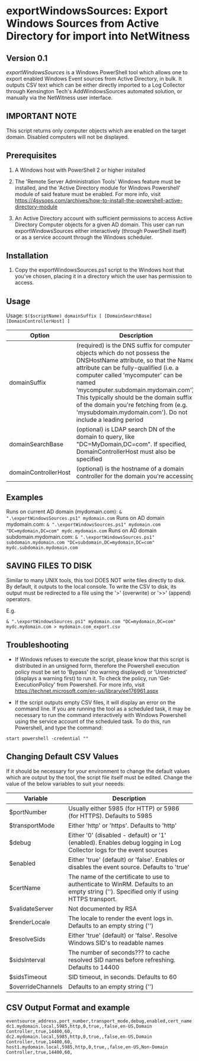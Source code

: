 # exportWindowsSources: Export Windows Sources from Active Directory for import into NetWitness

## Version 0.1

*exportWindowsSources* is a Windows PowerShell tool which allows one to export enabled Windows Event sources from Active Directory, in bulk.  It outputs CSV text which can be either directly imported to a Log Collector through Kensington Tech's AddWindowsSources automated solution, or manually via the NetWitness user interface.

## IMPORTANT NOTE

This script returns only computer objects which are enabled on the target domain.  Disabled computers will not be displayed.


## Prerequisites
1.  A Windows host with PowerShell 2 or higher installed

2.  The 'Remote Server Administration Tools' Windows feature must be installed, and the 'Active Directory module for Windows Powershell' module of said feature must be enabled.  For more info, visit https://4sysops.com/archives/how-to-install-the-powershell-active-directory-module

3.  An Active Directory account with sufficient permissions to access Active Directory Computer objects for a given AD domain.  This user can run exportWindowsSources either interactively (through PowerShell itself) or as a service account through the Windows scheduler.


## Installation
1.  Copy the exportWindowsSources.ps1 script to the Windows host that you've chosen, placing it in a directory which the user has permission to access.


## Usage

Usage: `$($scriptName) domainSuffix [ [DomainSearchBase] [DomainControllerHost] ]`

Option | Description
------ | -----------
domainSuffix | (required) is the DNS suffix for computer objects which do not possess the DNSHostName attribute, so that the Name attribute can be fully-qualified (i.e. a computer called 'mycomputer' can be named 'mycomputer.subdomain.mydomain.com').  This typically should be the domain suffix of the domain you're fetching from (e.g. 'mysubdomain.mydomain.com').  Do not include a leading period
domainSearchBase | (optional) is LDAP search DN of the domain to query, like "DC=MyDomain,DC=com".  If specified, DomainControllerHost must also be specified
domainControllerHost | (optional) is the hostname of a domain controller for the domain you're accessing

## Examples

Runs on current AD domain (mydomain.com):   `& ".\exportWindowsSources.ps1" mydomain.com`
Runs on AD domain mydomain.com:             `& ".\exportWindowsSources.ps1" mydomain.com "DC=mydomain,DC=com" mydc.mydomain.com`
Runs on AD domain subdomain.mydomain.com:   `& ".\exportWindowsSources.ps1" subdomain.mydomain.com "DC=subdomain,DC=mydomain,DC=com" mydc.subdomain.mydomain.com`


## SAVING FILES TO DISK
Similar to many UNIX tools, this tool DOES NOT write files directly to disk.  By default, it outputs to the local console.  To write the CSV to disk, its output must be redirected to a file using the '>' (overwrite) or '>>' (append) operators.

E.g.

`& ".\exportWindowsSources.ps1" mydomain.com "DC=mydomain,DC=com" mydc.mydomain.com > mydomain.com_export.csv`


## Troubleshooting

* If Windows refuses to execute the script, please know that this script is distributed in an unsigned form, therefore the Powershell execution policy must be set to 'Bypass' (no warning displayed) or 'Unrestricted' (displays a warning first) to run it.  To check the policy, run 'Get-ExecutionPolicy' from Powershell.  For more info, visit https://technet.microsoft.com/en-us/library/ee176961.aspx

* If the script outputs empty CSV files, it will display an error on the command line.  If you are running the tool as a scheduled task, it may be necessary to run the command interactively with Windows Powershell using the service account of the scheduled task.  To do this, run Powershell, and type the command:

`start powershell -credential ""`


## Changing Default CSV Values
If it should be necessary for your environment to change the default values which are output by the tool, the script file itself must be edited.  Change the value of the below variables to suit your neeeds:

Variable | Description
-------- | -----------
$portNumber | Usually either 5985 (for HTTP) or 5986 (for HTTPS).  Defaults to 5985
$transportMode | Either 'http' or 'https'.  Defaults to 'http'
$debug | Either '0' (disabled - default) or '1' (enabled).  Enables debug logging in Log Collector logs for the event sources
$enabled | Either 'true' (default) or 'false'.  Enables or disables the event source.  Defaults to 'true'
$certName | The name of the certificate to use to authenticate to WinRM.  Defaults to an empty string ('').  Specified only if using HTTPS transport.  
$validateServer | Not documented by RSA
$renderLocale | The locale to render the event logs in.  Defaults to an empty string ('')
$resolveSids | Either 'true' (default) or 'false'.  Resolve Windows SID's to readable names
$sidsInterval | The number of seconds??? to cache resolved SID names before refreshing.  Defaults to 14400
$sidsTimeout | SID timeout, in seconds.  Defaults to 60
$overrideChannels | Defaults to an empty string ('')


## CSV Output Format and example
```
eventsource_address,port_number,transport_mode,debug,enabled,cert_name,validate_server,render_locale,windows_type,resolve_sids,sids_interval,sids_timeout,override_channels
dc1.mydomain.local,5985,http,0,true,,false,en-US,Domain Controller,true,14400,60,
dc2.mydomain.local,5985,http,0,true,,false,en-US,Domain Controller,true,14400,60,
host1.mydomain.local,5985,http,0,true,,false,en-US,Non-Domain Controller,true,14400,60,
```